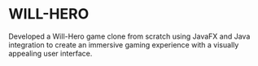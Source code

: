 # WILL-HERO
Developed a Will-Hero game clone from scratch using JavaFX and Java integration to create an immersive gaming experience with a visually appealing user interface.
